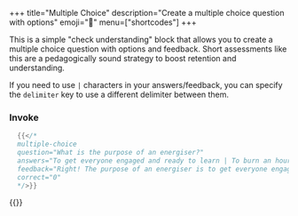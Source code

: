 +++
title="Multiple Choice"
description="Create a multiple choice question with options"
emoji="🤔"
menu=["shortcodes"]
+++

This is a simple "check understanding" block that allows you to create a multiple choice question with options and feedback. Short assessments like this are a pedagogically sound strategy to boost retention and understanding.

If you need to use `|` characters in your answers/feedback, you can specify the `delimiter` key to use a different delimiter between them.

### Invoke

```go
  {{</*
  multiple-choice
  question="What is the purpose of an energiser?"
  answers="To get everyone engaged and ready to learn | To burn an hour of the morning | To upset everyone | To make everyone sleepy"
  feedback="Right! The purpose of an energiser is to get everyone engaged and ready to learn. | Think again: what are energisers for? | No, that's not the purpose of an energiser | Not quite! Energisers are meant to wake people up, not make them sleepy."
  correct="0"
  */>}}
```

{{<multiple-choice
question="What is the purpose of an energiser?"
answers="To get everyone engaged and ready to learn | To burn an hour of the morning | To upset everyone | To make everyone sleepy"
feedback="Right! The purpose of an energiser is to get everyone engaged and ready to learn. | Think again: what are energisers for? | No, that's not the purpose of an energiser | Not quite! Energisers are meant to wake people up, not make them sleepy."
correct="0">}}
